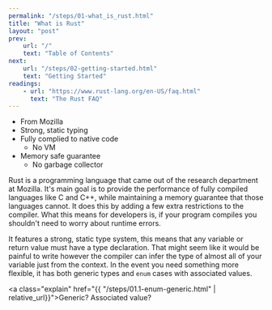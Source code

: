```yaml
---
permalink: "/steps/01-what_is_rust.html"
title: "What is Rust"
layout: "post"
prev: 
    url: "/"
    text: "Table of Contents"
next: 
    url: "/steps/02-getting-started.html"
    text: "Getting Started"
readings:
    - url: "https://www.rust-lang.org/en-US/faq.html"
      text: "The Rust FAQ"
---
```

<div class="presenting">
<ul>
    <li>From Mozilla</li>
<li>Strong, static typing</li>
<li>Fully complied to native code
    <ul>
        <li>No VM</li>
    </ul>
</li>
<li>Memory safe guarantee
    <ul>
        <li>No garbage collector</li>
    </ul>
</li>
</ul>
</div>
<div class="explain">
<p>Rust is a programming language that came out of the research department at Mozilla. It's main goal is to provide the performance of fully compiled languages like C and C++, while maintaining a memory guarantee that those languages cannot. It does this by adding a few extra restrictions to the compiler. What this means for developers is, if your program compiles you shouldn't need to worry about runtime errors.</p>
<p>It features a strong, static type system, this means that any variable or return value must have a type declaration. That might seem like it would be painful to write however the compiler can infer the type of almost all of your variable just from the context. In the event you need something more flexible, it has both generic types and <code>enum</code> cases with associated values.</p>
</div>

<a class="explain" href="{{ "/steps/01.1-enum-generic.html" | relative_url}}">Generic? Associated value?</a>